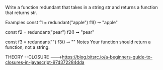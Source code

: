 Write a function redundant that takes in a string str and returns a function that returns str.

Examples
const f1 = redundant("apple")
f1() ➞ "apple"

const f2 = redundant("pear")
f2() ➞ "pear"

const f3 = redundant("")
f3() ➞ ""
Notes
Your function should return a function, not a string.

THEORY --CLOSURE --->https://blog.bitsrc.io/a-beginners-guide-to-closures-in-javascript-97d372284dda
